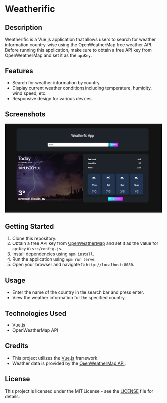 # Weatherific

## Description
Weatherific is a Vue.js application that allows users to search for weather information country-wise using the OpenWeatherMap free weather API. Before running this application, make sure to obtain a free API key from OpenWeatherMap and set it as the `apiKey`.

## Features
- Search for weather information by country.
- Display current weather conditions including temperature, humidity, wind speed, etc.
- Responsive design for various devices.

## Screenshots

![Screenshot 1](screenshots/screenshot1.png)

## Getting Started
1. Clone this repository.
2. Obtain a free API key from [OpenWeatherMap](https://openweathermap.org/api) and set it as the value for `apiKey` in `src/config.js`.
3. Install dependencies using `npm install`.
4. Run the application using `npm run serve`.
5. Open your browser and navigate to `http://localhost:8080`.

## Usage
- Enter the name of the country in the search bar and press enter.
- View the weather information for the specified country.

## Technologies Used
- Vue.js
- OpenWeatherMap API

## Credits
- This project utilizes the [Vue.js](https://vuejs.org/) framework.
- Weather data is provided by the [OpenWeatherMap API](https://openweathermap.org/api).

## License
This project is licensed under the MIT License - see the [LICENSE](LICENSE) file for details.
